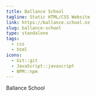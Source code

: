 ```yaml
---
title: Ballance School
tagline: Static HTML/CSS Website
link: https://ballance.school.nz
slug: ballance-school
type: standalone
tags:
  - css
  - html
icons:
  - Git::git
  - JavaScript::javascript
  - NPM::npm
---
```


Ballance School